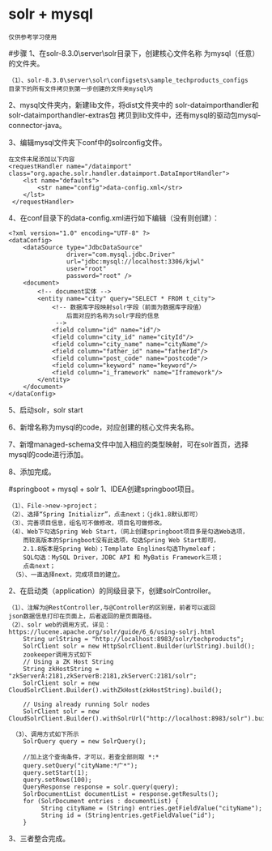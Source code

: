 # solr + mysql
    仅供参考学习使用

#步骤
1、在solr-8.3.0\server\solr目录下，创建核心文件名称
为mysql（任意）的文件夹。
   
    （1）、solr-8.3.0\server\solr\configsets\sample_techproducts_configs
    目录下的所有文件拷贝到第一步创建的文件夹mysql内
    
2、mysql文件夹内，新建lib文件，将dist文件夹中的
solr-dataimporthandler和solr-dataimporthandler-extras包
拷贝到lib文件中，还有mysql的驱动包mysql-connector-java。

3、编辑mysql文件夹下conf中的solrconfig文件。
    
    在文件末尾添加以下内容
    <requestHandler name="/dataimport" class="org.apache.solr.handler.dataimport.DataImportHandler">
        <lst name="defaults">
            <str name="config">data-config.xml</str>
        </lst>
     </requestHandler>

4、在conf目录下的data-config.xml进行如下编辑（没有则创建）：

    <?xml version="1.0" encoding="UTF-8" ?>
    <dataConfig>
        <dataSource type="JdbcDataSource"
                    driver="com.mysql.jdbc.Driver"
                    url="jdbc:mysql://localhost:3306/kjwl"
                    user="root"
                    password="root" />
        <document>
            <!-- document实体 -->
            <entity name="city" query="SELECT * FROM t_city">
                <!-- 数据库字段映射solr字段（前面为数据库字段值）
                    后面对应的名称为solr字段的信息
                 -->
                <field column="id" name="id"/>
                <field column="city_id" name="cityId"/>
                <field column="city_name" name="cityName"/>
                <field column="father_id" name="fatherId"/>
                <field column="post_code" name="postcode"/>
                <field column="keyword" name="keyword"/>
                <field column="i_framework" name="Iframework"/>
            </entity>
        </document>
    </dataConfig>
    
5、启动solr，solr start

6、新增名称为mysql的code，对应创建的核心文件夹名称。

7、新增managed-schema文件中加入相应的类型映射，可在solr首页，选择mysql的code进行添加。
    
8、添加完成。

#springboot + mysql + solr
1、IDEA创建springboot项目。

    （1）、File->new->project；
    （2）、选择“Spring Initializr”，点击next；（jdk1.8默认即可）
    （3）、完善项目信息，组名可不做修改，项目名可做修改。
    （4）、Web下勾选Spring Web Start，（网上创建springboot项目多是勾选Web选项，
        而较高版本的Springboot没有此选项，勾选Spring Web Start即可，
        2.1.8版本是Spring Web）；Template Englines勾选Thymeleaf；
        SQL勾选：MySQL Driver，JDBC API 和 MyBatis Framework三项；
        点击next；
     （5）、一直选择next，完成项目的建立。
     
 2、在启动类（application）的同级目录下，创建solrController。
    
    （1）、注解为@RestController,与@Controller的区别是，前者可以返回
    json数据信息打印在页面上，后者返回的是页面路径。
    （2）、solr web的调用方式，详见：https://lucene.apache.org/solr/guide/6_6/using-solrj.html
        String urlString = "http://localhost:8983/solr/techproducts";
        SolrClient solr = new HttpSolrClient.Builder(urlString).build();   
        zookeeper调用方式如下
        // Using a ZK Host String
        String zkHostString = "zkServerA:2181,zkServerB:2181,zkServerC:2181/solr";
        SolrClient solr = new CloudSolrClient.Builder().withZkHost(zkHostString).build();
        
        // Using already running Solr nodes
        SolrClient solr = new CloudSolrClient.Builder().withSolrUrl("http://localhost:8983/solr").build();
        
     （3）、调用方式如下所示
        SolrQuery query = new SolrQuery();
        
        //加上这个查询条件，才可以，若查全部则取 *:*
        query.setQuery("cityName:*广*"); 
        query.setStart(1);
        query.setRows(100);  
        QueryResponse response = solr.query(query);
        SolrDocumentList documentList = response.getResults();
        for (SolrDocument entries : documentList) {
             String cityName = (String) entries.getFieldValue("cityName");
             String id = (String)entries.getFieldValue("id");
        }
 3、三者整合完成。       